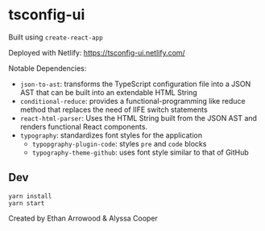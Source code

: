 # tsconfig-ui

Built using `create-react-app`

Deployed with Netlify: https://tsconfig-ui.netlify.com/

Notable Dependencies:
- `json-to-ast`: transforms the TypeScript configuration file into a JSON AST that can be built into an extendable HTML String
- `conditional-reduce`: provides a functional-programming like reduce method that replaces the need of IIFE switch statements
- `react-html-parser`: Uses the HTML String built from the JSON AST and renders functional React components.
- `typography`: standardizes font styles for the application
  - `typopgraphy-plugin-code`: styles `pre` and `code` blocks
  - `typography-theme-github`: uses font style similar to that of GitHub

## Dev
```
yarn install
yarn start
```

Created by Ethan Arrowood & Alyssa Cooper